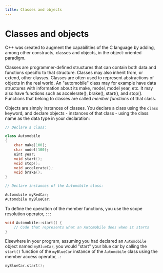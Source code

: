 ```yaml
---
title: Classes and objects
---
```


# Classes and objects

C++ was created to augment the capabilities of the C language by adding, among other constructs, classes and objects, in the object-oriented paradigm.

Classes are programmer-defined structures that can contain both data and functions specific to that structure. Classes may also inherit from, or extend, other classes. Classes are often used to represent abstractions of objects in the real world. An "automobile" class may for example have data structures with information about its make, model, model year, etc. It may also have functions such as accelerate(), brake(), start(), and stop(). Functions that belong to classes are called *member functions* of that class.

Objects are simply instances of classes. You declare a class using the `class` keyword, and declare objects - instances of that class - using the class name as the data type in your declaration:

```cpp
// Declare a class:

class Automobile
{
	char make[100];
	char model[100];
	uint year;
	void start();
	void stop();
	void accelerate();
	void brake();
}

// Declare instances of the Automobile class:

Automobile myRedCar;
Automobile myBlueCar;
```
To define the operation of the member functions, you use the scope resolution operator, `::`:

```cpp
void Automobile::start() {
	// Code that represents what an Automobile does when it starts
}
```

Elsewhere in your program, assuming you had declared an `Automobile` object named `myBlueCar`, you would "start" your blue car by calling the `start()` function of the `myBlueCar` instance of the `Automobile` class using the member access operator, `.`:

```cpp
myBlueCar.start();
```
